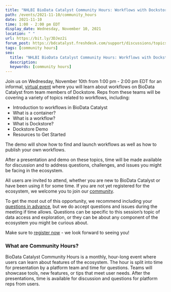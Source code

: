 ```yaml
---
title: "NHLBI BioData Catalyst Community Hours: Workflows with Dockstore"
path: /events/2021-11-10/community_hours
date: 2021-11-10
time: 1:00 - 2:00 pm EDT
display_date: Wednesday, November 10, 2021
location: " "
url: https://bit.ly/3DJez2i
forum_post: https://bdcatalyst.freshdesk.com/support/discussions/topics/60000406595
tags: [community hours]
seo:
  title: "NHLBI BioData Catalyst Community Hours: Workflows with Dockstore"
  description:
  keywords: [community hours]
---
```


Join us on Wednesday, November 10th from 1:00 pm - 2:00 pm EDT for an informal, [virtual event](https://bit.ly/3DJez2i) where you will learn about workflows on BioData Catalyst from team members of Dockstore. Reps from these teams will be covering a variety of topics related to workflows, including:

* Introduction to workflows in BioData Catalyst
* What is a container?
* What is a workflow?
* What is Dockstore?
* Dockstore Demo
* Resources to Get Started

The demo will show how to find and launch workflows as well as how to publish your own workflows.

After a presentation and demo on these topics, time will be made available for discussion and to address questions, challenges, and issues you might be facing in the ecosystem.

All users are invited to attend, whether you are new to BioData Catalyst or have been using it for some time. If you are not yet registered for the ecosystem, we welcome you to join our [community](https://biodatacatalyst.nhlbi.nih.gov/contact/ecosystem).

To get the most out of this opportunity, we recommend including your [questions in advance](https://forms.gle/n4P2v8NMNfvzEfCH6), but we do accept questions and issues during the meeting if time allows. Questions can be specific to this session’s topic of data access and exploration, or they can be about any component of the ecosystem you might be curious about.

Make sure to [register now](https://bit.ly/3DJez2i) - we look forward to seeing you!

### What are Community Hours?

BioData Catalyst Community Hours is a monthly, hour-long event where users can learn about features of the ecosystem. The hour is split into time for presentation by a platform team and time for questions. Teams will showcase tools, new features, or tips that meet user needs. After the presentations, time is available for discussion and questions for platform reps from users.
